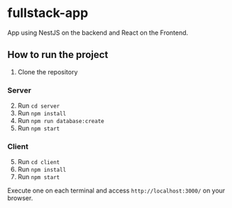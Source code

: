 # fullstack-app

App using NestJS on the backend and React on the Frontend.

## How to run the project

1. Clone the repository

### Server

2. Run `cd server`
3. Run `npm install`
4. Run `npm run database:create`
5. Run `npm start`

### Client

5. Run `cd client`
6. Run `npm install`
7. Run `npm start`

Execute one on each terminal and access `http://localhost:3000/` on your browser.
